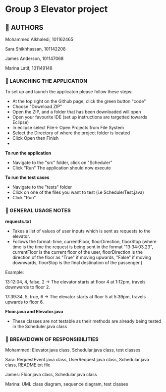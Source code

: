 # Group 3 Elevator project 

## 👥 AUTHORS 
Mohammed Alkhaledi, 101162465

Sara Shikhhassan, 101142208

James Anderson, 101147068

Marina Latif, 101149148


### 🚀 LAUNCHING THE APPLICATION
To set up and launch the applicaton please follow these steps:
- At the top right on the Github page, click the green button "code"
- Choose "Download ZIP"
- Open the ZIP, and a folder that has been downloaded will open
- Open your favourite IDE (set up instructions are targetted towards Eclipse)
- In eclipse select File-> Open Projects from File System 
- Select the Directory of where the project folder is located
- Click Open then Finish
- 
**To run the application**

- Navigate to the "src" folder, click on "Scheduler"
- Click "Run"
The application should now execute

**To run the test cases**

- Navigate to the "tests" folder
- Click on one of the files you want to test (i.e SchedulerTest.java)
- Click "Run"

### 📄 GENERAL USAGE NOTES
**requests.txt**
- Takes a list of values of user inputs which is sent as requests to the elevator. 
- Follows the format: time, currentFloor, floorDirection, floorStop
(where time is the time the request is being sent in the format "13:34:03.23", currentFloor is the current floor of the user,
floorDirection is the direction of the floor as "True" if moving upwards, "False" if moving downwards, floorStop is the final destination of the passenger.)

Example:

13:12:04, 4, false, 2 ->
The elevator starts at floor 4 at 1:12pm, travels downwards to floor 2.

17:39:34, 5, true, 6 ->
The elevator starts at floor 5 at 5:39pm, travels upwards to floor 6.

**Floor.java and Elevator.java**
- These classes are not testable as their methods are already being tested in the Scheduler.java class


### 🔨 BREAKDOWN OF RESPONSIBILITIES
Mohammed: Elevator.java class, Schedular.java class, test classes

Sara: RequestEvent.java class, UserRequest.java class, Schedular.java class, README.txt file

James: Floor.java class, Schedular.java class

Marina: UML class diagram, sequence diagram, test classes

